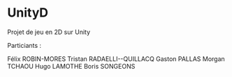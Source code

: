 # UnityD
Projet de jeu en 2D sur Unity

Particiants :

Félix ROBIN-MORES
Tristan RADAELLI--QUILLACQ
Gaston PALLAS
Morgan TCHAOU
Hugo LAMOTHE
Boris SONGEONS
